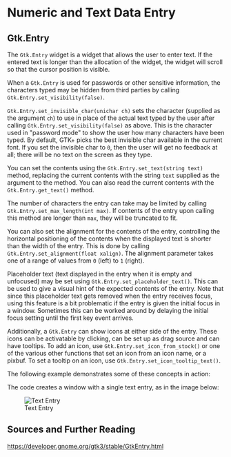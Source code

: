 # Numeric and Text Data Entry


## Gtk.Entry

The `Gtk.Entry` widget is a widget that allows the user to enter text.  If the 
entered text is longer than the allocation of the widget, the widget will scroll 
so that the cursor position is visible. 

When a `Gtk.Entry` is used for passwords or other sensitive information, the 
characters typed may be hidden from third  parties by calling 
`Gtk.Entry.set_visibility(false)`. 

`Gtk.Entry.set_invisible_char(unichar ch)` sets the character (supplied as the
argument `ch`) to use in place of the actual text typed by the user after 
calling `Gtk.Entry.set_visibility(false)` as above. This is the character used 
in "password mode" to show the user how many characters have been typed. By 
default, GTK+ picks the best invisible char available in the current font. If 
you set the invisible char to `0`, then the user will get no feedback at all; 
there will be no text on the screen as they type.

You can set the contents using the `Gtk.Entry.set_text(string text)` method, 
replacing the current contents with the string `text` supplied as the argument 
to the method. You can also read the current contents with the `Gtk.Entry.get_text()` 
method. 

The number of characters the entry can take may be limited by calling 
`Gtk.Entry.set_max_length(int max)`. If contents of the entry upon calling this 
method are longer than `max`, they will be truncated to fit.

You can also set the alignment for the contents of the entry, controlling the 
horizontal positioning of the contents when the displayed text is shorter than 
the width of the entry. This is done by calling `Gtk.Entry.set_alignment(float xalign)`.
The alignment parameter takes one of a range of values from `0` (left) to `1` 
(right).

Placeholder text (text displayed in the entry when it is empty and unfocused) 
may be set using `Gtk.Entry.set_placeholder_text()`. This can be used to give a 
visual hint of the expected contents of the entry. Note that since this 
placeholder text gets removed when the entry receives focus, using this feature 
is a bit problematic if the entry is given the initial focus in a window. 
Sometimes this can be worked around by delaying the initial focus setting until 
the first key event arrives.

Additionally, a `Gtk.Entry` can show icons at either side of the entry. These 
icons can be activatable by clicking, can be set up as drag source and can have 
tooltips. To add an icon, use `Gtk.Entry.set_icon_from_stock()` or one of the
various other functions that set an icon from an icon name, or a pixbuf. To set 
a tooltip on an icon, use `Gtk.Entry.set_icon_tooltip_text()`.

The following example demonstrates some of these concepts in action:



The code creates a window with a single text entry, as in the image below:



<figure>
  <img src="https://lh3.googleusercontent.com/7k8_GhR0RdwlTONdK8FruIp0f6K91tTr8Px30eQxpHg=w477-h220-no" alt="Text Entry" title="Text Entry">
  <figcaption>Text Entry</figcaption>
</figure>

## Sources and Further Reading

https://developer.gnome.org/gtk3/stable/GtkEntry.html

